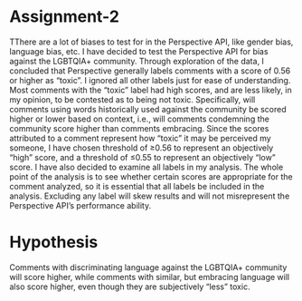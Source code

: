 # Assignment-2
TThere are a lot of biases to test for in the Perspective API, like gender bias, language bias, etc. I have decided to test the Perspective API for bias against the LGBTQIA+ community. Through exploration of the data, I concluded that Perspective generally labels comments with a score of 0.56 or higher as “toxic”. I ignored all other labels just for ease of understanding. Most comments with the “toxic” label had high scores, and are less likely, in my opinion, to be contested as to being not toxic. Specifically, will comments using words historically used against the community be scored higher or lower based on context, i.e., will comments condemning the community score higher than comments embracing.  Since the scores attributed to a comment represent how “toxic” it may be perceived my someone, I have chosen threshold of ≥0.56 to represent an objectively “high” score, and a threshold of ≤0.55 to represent an objectively “low” score. I have also decided to examine all labels in my analysis. The whole point of the analysis is to see whether certain scores are appropriate for the comment analyzed, so it is essential that all labels be included in the analysis. Excluding any label will skew results and will not misrepresent the Perspective API’s performance ability.
# Hypothesis
Comments with discriminating language against the LGBTQIA+ community will score higher, while comments with similar, but embracing language will also score higher, even though they are subjectively “less” toxic.
